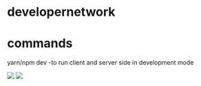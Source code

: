 # developernetwork

# commands 
yarn/npm dev
-to run client and server side in development mode

<img src="https://cdn-images-1.medium.com/max/1200/1*K0a7xINk0RM5gfXGSN68cw.png" />

<img src="https://www.google.com.eg/url?sa=i&source=images&cd=&cad=rja&uact=8&ved=2ahUKEwi0vIz27abeAhVJIlAKHf-nDUYQjRx6BAgBEAU&url=https%3A%2F%2Fen.wikipedia.org%2Fwiki%2FNode.js&psig=AOvVaw1V0mnk2F1XbB-6OSWzxGuL&ust=1540737853494632" />
